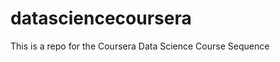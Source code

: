 datasciencecoursera
===================

This is a repo for the Coursera Data Science Course Sequence
